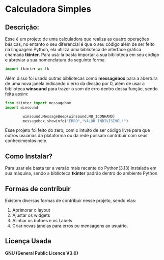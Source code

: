 # Calculadora Simples

## Descrição:

Esse é um projeto de uma calculadora que realiza as quatro operações básicas, no entanto o seu diferencial é que o seu código além de ser feito na linguagem Python, ela utiliza uma biblioteca de interface gráfica chamada **tkinter**.
Para usá-la basta importar a sua biblioteca em seu código e abreviar a sua nomenclatura da seguinte forma:

```python
import tkinter as tk
```

Além disso foi usado outras bibliotecas como **messagebox** para a abertura de uma nova janela indicando o erro da divisão por 0, além de usar a biblioteca **winsound** para trazer o som de erro dentro dessa função, sendo feita assim:

```python
from tkinter import messagebox
import winsound

        winsound.MessageBeep(winsound.MB_ICONHAND)
        messagebox.showinfo("ERRO","VALOR INDIVISÍVEL!")
```

Esse projeto foi feito do zero, com o intuito de ser código livre para que outros usuários da plataforma ou da rede possam contribuir com seus conhecimentos nele.

## Como Instalar?

Para usar ele basta ter a versão mais recente do Python(3.13) instalada em sua máquina, sendo a biblioteca **tkinter** padrão dentro do ambiente Python.

## Formas de contribuir

Existem diversas formas de contribuir nesse projeto, sendo elas:

1. Aprimorar o layout
2. Ajustar os widgets
3. Alinhar os botões e os Labels
4. Criar novas janelas para erros ou mensagens ao usuário.

## Licença Usada

**GNU (General Public Licence V3.0)**

